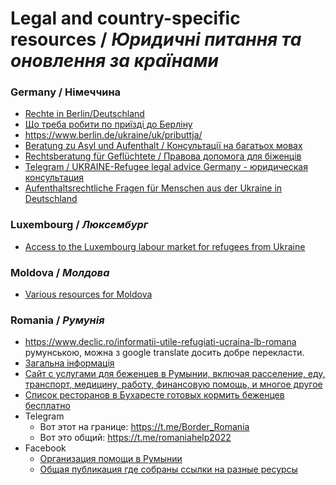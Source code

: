 # Legal and country-specific resources / _Юридичні питання та оновлення за країнами_

### Germany / Німеччина
* [Rechte in Berlin/Deutschland](https://www.bema.berlin/aktuelles/flyer-zum-arbeitsrecht-fuer-neuankommende-menschen-aus-der-ukraine)
* [Що треба робити по приїзді до Берліну](www.berlin.de/laf/ankommen)
* https://www.berlin.de/ukraine/uk/pributtja/
* [Beratung zu Asyl und Aufenthalt / Консультації на багатьох мовах](https://kub-berlin.org/de/angebote/beratung/asyl-und-aufenthalt/)
* [Rechtsberatung für Geflüchtete / Правова допомога для біженців](https://www.rlc-berlin.org/)
* [Telegram / UKRAINE-Refugee legal advice Germany - юридическая консультация](https://t.me/ukrasylumrefugee)
* [Aufenthaltsrechtliche Fragen für Menschen aus der Ukraine in Deutschland](https://minor-kontor.de/aufenthaltsrechtliche-fragen-fuer-menschen-aus-der-ukraine-in-deutschland/)

### Luxembourg / _Люксембург_
* [Access to the Luxembourg labour market for refugees from Ukraine](https://adem.public.lu/en/actualites/adem/2022/03/ukr.html)

### Moldova / _Молдова_
* [Various resources for Moldova](https://dopomoga.gov.md)

### Romania / _Румунія_
* https://www.declic.ro/informatii-utile-refugiati-ucraina-lb-romana румунською, можна з google translate досить добре перекласти.
* [Загальна інформація](https://dopomoha.ro/en/entering-romania)
* [Сайт с услугами для беженцев в Румынии, включая расселение, еду, транспорт, медицину, работу, финансовую помощь, и многое другое](https://refugees.ro/)
* [Список ресторанов в Бухаресте готовых кормить беженцев бесплатно](https://b365.ro/zeci-de-restaurante-din-bucuresti-ofera-hrana-gratis-refugiatilor-ucraineni-iata-lista-453316/)
* Telegram
  * Вот этот на границе: https://t.me/Border_Romania
  * Вот это общий: https://t.me/romaniahelp2022
* Facebook
  * [Организация помощи в Румынии](https://www.facebook.com/groups/unitipentruucraina/)
  * [Общая публикация где собраны ссылки на разные ресурсы](https://www.facebook.com/516313241/posts/10161656142328242/)

